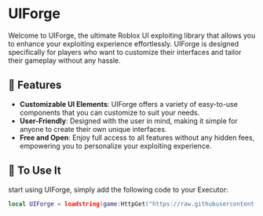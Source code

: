 # UIForge

Welcome to UIForge, the ultimate Roblox UI exploiting library that allows you to enhance your exploiting experience effortlessly. UIForge is designed specifically for players who want to customize their interfaces and tailor their gameplay without any hassle.

## 🎨 Features
- **Customizable UI Elements**: UIForge offers a variety of easy-to-use components that you can customize to suit your needs.
- **User-Friendly**: Designed with the user in mind, making it simple for anyone to create their own unique interfaces.
- **Free and Open**: Enjoy full access to all features without any hidden fees, empowering you to personalize your exploiting experience.

## 🚀 To Use It
start using UIForge, simply add the following code to your Executor:

```lua
local UIForge = loadstring(game:HttpGet("https://raw.githubusercontent.com/X7N6Y/UIForge/main/UIForge"))()
